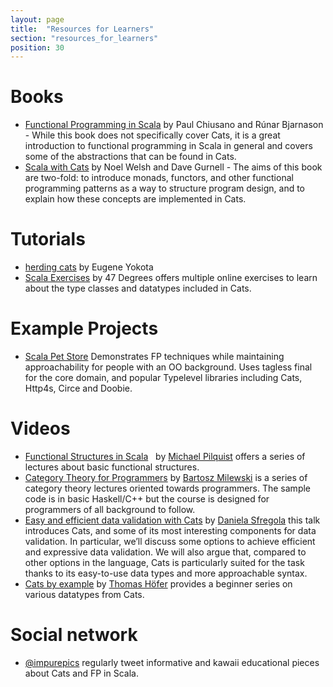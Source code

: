 ```yaml
---
layout: page
title:  "Resources for Learners"
section: "resources_for_learners"
position: 30
---
```

# Books
 * [Functional Programming in Scala](https://www.manning.com/books/functional-programming-in-scala)
   by Paul Chiusano and Rúnar Bjarnason - While this book does not
   specifically cover Cats, it is a great introduction to functional
   programming in Scala in general and covers some of the abstractions
   that can be found in Cats.
 * [Scala with Cats](https://underscore.io/books/scala-with-cats/) 
   by Noel Welsh and Dave Gurnell - The aims of this book are two-fold: 
   to introduce monads, functors, and other functional programming patterns
   as a way to structure program design, and to explain how these 
   concepts are implemented in Cats.

# Tutorials
 * [herding cats](http://eed3si9n.com/herding-cats/) by Eugene Yokota
 * [Scala Exercises](https://www.scala-exercises.org/cats) by 47 Degrees 
   offers multiple online exercises to learn about the type classes and 
   datatypes included in Cats.

# Example Projects
 * [Scala Pet Store](https://github.com/pauljamescleary/scala-pet-store) 
   Demonstrates FP techniques while maintaining approachability for people with an OO background. Uses tagless final for the core domain, and popular Typelevel libraries including Cats, Http4s, Circe and Doobie.
   
   
# Videos
 * [Functional Structures in Scala](https://www.youtube.com/playlist?list=PLFrwDVdSrYE6dy14XCmUtRAJuhCxuzJp0) 
   by [Michael Pilquist](https://github.com/MPilquist) offers a series
   of lectures about basic functional structures. 
 * [Category Theory for Programmers](https://www.youtube.com/playlist?list=PLbgaMIhjbmEnaH_LTkxLI7FMa2HsnawM_) 
   by [Bartosz Milewski](https://github.com/BartoszMilewski) is a series 
   of category theory lectures oriented towards programmers. The sample code
   is in basic Haskell/C++ but the course is designed for programmers of all 
   background to follow. 
* [Easy and efficient data validation with Cats](https://www.youtube.com/watch?v=P8nGAo3Jp-Q) by [Daniela Sfregola](https://danielasfregola.com/)  this talk introduces Cats, and some of its most interesting components for data validation. In particular, we’ll discuss some options to achieve efficient and expressive data validation. We will also argue that, compared to other options in the language, Cats is particularly suited for the task thanks to its easy-to-use data types and more approachable syntax.
* [Cats by example](https://www.youtube.com/playlist?list=PLy4hTMY6erDBmvZiEDjtCTP8XCdhaXc2c) by [Thomas Höfer](https://twitter.com/TomTriple) provides a beginner series on various datatypes from Cats. 

# Social network
* [@impurepics](https://twitter.com/impurepics) regularly tweet informative and kawaii educational pieces about Cats and FP in Scala.  
   
